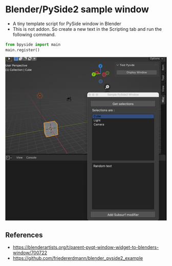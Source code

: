 # Blender/PySide2 sample window

* A tiny template script for PySide window in Blender
* This is not addon. So create a new text in the Scripting tab and run the following command. 

```python
from bpyside import main
main.register()
```

![panel](./img/window.png)


## References
* https://blenderartists.org/t/parent-pyqt-window-widget-to-blenders-window/700722
* https://github.com/friedererdmann/blender_pyside2_example 
